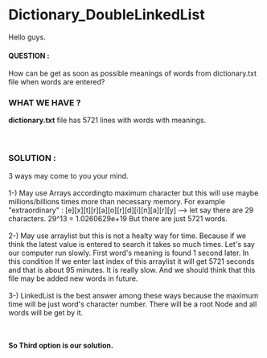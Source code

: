 # Dictionary_DoubleLinkedList

Hello guys.

<h4> QUESTION :</h4>  How can be get as soon as possible  meanings of words from dictionary.txt file when words are entered?

<h3> WHAT WE HAVE ?</h3> 
<b>dictionary.txt</b> file has 5721 lines with words with meanings. 
<br><br><br>

<h3> SOLUTION : </h3> 
3 ways may come to you your mind.
<br><br>
1-) May use Arrays accordingto maximum character but this will use maybe millions/billions times more than necessary memory.
For example "extraordinary" : [e][x][t][r][a][o][r][d][i][n][a][r][y]    --> let say there are 29 characters.  29^13 = 1.0260629e+19
But there are just 5721 words. 
<br><br>
2-) May use arraylist  but this is not a healty way for time. Because if we think the latest value is entered to search it takes so much times.
Let's say our computer run slowly. First word's meaning is found 1 second later. In this condition If we enter last index of this arraylist it will get 5721 seconds and that is about 95 minutes. It is really slow. And we should think that this file may be added new words in future.
<br><br>
3-) LinkedList is the best answer among these ways because the maximum time will be just word's character number. There will be a root Node and all words will be get by it.

<br><br>
<b>So  Third option is our solution.</b>


